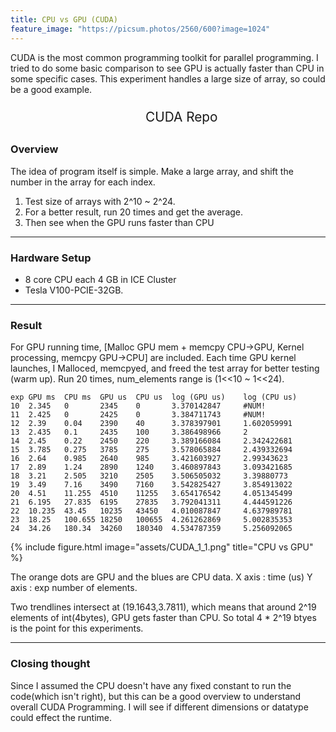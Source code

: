 ```yaml
---
title: CPU vs GPU (CUDA)
feature_image: "https://picsum.photos/2560/600?image=1024"
---
```


CUDA is the most common programming toolkit for parallel programming.
I tried to do some basic comparison to see GPU is actually faster than CPU in some specific cases.
This experiment handles a large size of array, so could be a good example. 



<ul style="font-size: 1.6rem; line-height: 1.6; text-align: center; margin: 0;">
  <li style="list-style: none; margin: 0px 0;">
    <a href="https://gist.github.com/doox-on/f1dbdd5daa3fcd35f89b2e6a1392db03" 
       style="font-size: 1.3rem; text-decoration: none;">
      CUDA Repo
    </a>
  </li>
</ul>

### Overview

The idea of program itself is simple.
Make a large array, and shift the number in the array for each index.

1. Test size of arrays with 2^10 ~ 2^24.
2. For a better result, run 20 times and get the average.
3. Then see when the GPU runs faster than CPU

--- 
### Hardware Setup

- 8 core CPU each 4 GB in ICE Cluster
- Tesla V100-PCIE-32GB. 

---
### Result

For GPU running time, [Malloc GPU mem + memcpy CPU->GPU, Kernel processing, memcpy GPU->CPU] are included.
Each time GPU kernel launches, I Malloced, memcpyed, and freed the test array for better testing (warm up).
Run 20 times, num_elements range is (1<<10 ~ 1<<24).



```text
exp GPU ms 	CPU ms	GPU us	CPU us	log (GPU us)	log (CPU us)
10	2.345	0	    2345	0	    3.370142847	    #NUM!
11	2.425	0	    2425	0	    3.384711743	    #NUM!
12	2.39	0.04	2390	40	    3.378397901	    1.602059991
13	2.435	0.1	    2435	100	    3.386498966	    2
14	2.45	0.22	2450	220	    3.389166084	    2.342422681
15	3.785	0.275	3785	275	    3.578065884	    2.439332694
16	2.64	0.985	2640	985	    3.421603927	    2.99343623
17	2.89	1.24	2890	1240	3.460897843	    3.093421685
18	3.21	2.505	3210	2505	3.506505032	    3.39880773
19	3.49	7.16	3490	7160	3.542825427	    3.854913022
20	4.51	11.255	4510	11255	3.654176542	    4.051345499
21	6.195	27.835	6195	27835	3.792041311	    4.444591226
22	10.235	43.45	10235	43450	4.010087847	    4.637989781
23	18.25	100.655	18250	100655	4.261262869	    5.002835353
24	34.26	180.34	34260	180340	4.534787359	    5.256092065
```
{% include figure.html image="assets/CUDA_1_1.png" title="CPU vs GPU" %}

The orange dots are GPU and the blues are CPU data.
X axis : time (us)
Y axis : exp number of elements. 

Two trendlines intersect at (19.1643,3.7811), which means that around 2^19 elements of int(4bytes), GPU gets faster than CPU. 
So total 4 * 2^19 btyes is the point for this experiments. 



---
### Closing thought

Since I assumed the CPU doesn't have any fixed constant to run the code(which isn't right), but this can be a good overview to understand overall CUDA Programming.
I will see if different dimensions or datatype could effect the runtime. 

